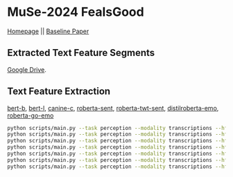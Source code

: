 # MuSe-2024 FealsGood


[Homepage](https://www.muse-challenge.org) || [Baseline Paper](#)


## Extracted Text Feature Segments 
[Google Drive](https://drive.google.com/drive/folders/1a4IPK_vag6mheRQCKWSEiAYISmCbT7DN?usp=sharing).

## Text Feature Extraction
[bert-b](https://huggingface.co/google-bert/bert-base-cased), [bert-l](https://huggingface.co/google-bert/bert-large-cased), [canine-c](https://huggingface.co/google/canine-c), [roberta-sent](https://huggingface.co/siebert/sentiment-roberta-large-english), [roberta-twt-sent](https://huggingface.co/cardiffnlp/twitter-roberta-base-sentiment-latest), [distilroberta-emo](https://huggingface.co/j-hartmann/emotion-english-distilroberta-base), [roberta-go-emo](https://huggingface.co/SamLowe/roberta-base-go_emotions)
  ```sh
  python scripts/main.py --task perception --modality transcriptions --hf_model google-bert/bert-base-cased --feature_segment bert-b --step_size 0.5 --device cuda
  python scripts/main.py --task perception --modality transcriptions --hf_model google-bert/bert-large-cased --feature_segment bert-l --step_size 0.5 --device cuda
  python scripts/main.py --task perception --modality transcriptions --hf_model google/canine-c --feature_segment canine-c --step_size 0.5 --device cuda
  python scripts/main.py --task perception --modality transcriptions --hf_model siebert/sentiment-roberta-large-english --feature_segment roberta-sent --step_size 0.5 --device cuda
  python scripts/main.py --task perception --modality transcriptions --hf_model cardiffnlp/twitter-roberta-base-sentiment-latest --feature_segment roberta-twt-sentb --step_size 0.5 --device cuda
  python scripts/main.py --task perception --modality transcriptions --hf_model j-hartmann/emotion-english-distilroberta-base --feature_segment distilroberta-emo --step_size 0.5 --device cuda
  python scripts/main.py --task perception --modality transcriptions --hf_model SamLowe/roberta-base-go_emotions --feature_segment roberta-go-emo --step_size 0.5 --device cuda
  ```